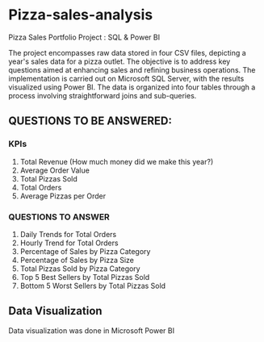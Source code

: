 # Pizza-sales-analysis
Pizza Sales Portfolio Project : SQL &amp; Power BI

The project encompasses raw data stored in four CSV files, depicting a year's sales data for a pizza outlet. The objective is to address key questions aimed at enhancing sales and refining business operations. The implementation is carried out on Microsoft SQL Server, with the results visualized using Power BI. The data is organized into four tables through a process involving straightforward joins and sub-queries.

## QUESTIONS TO BE ANSWERED:
### KPIs

 1) Total Revenue (How much money did we make this year?)
 2) Average Order Value
 3) Total Pizzas Sold
 4) Total Orders
 5) Average Pizzas per Order

### QUESTIONS TO ANSWER 

 1) Daily Trends for Total Orders
 2) Hourly Trend for Total Orders
 3) Percentage of Sales by Pizza Category
 4) Percentage of Sales by Pizza Size
 5) Total Pizzas Sold by Pizza Category
 6) Top 5 Best Sellers by Total Pizzas Sold
 7) Bottom 5 Worst Sellers by Total Pizzas Sold


## Data Visualization
Data visualization was done in Microsoft Power BI

